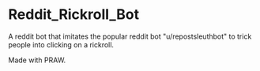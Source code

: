 # Reddit_Rickroll_Bot
A reddit bot that imitates the popular reddit bot "u/repostsleuthbot" to trick people into clicking on a rickroll.

Made with PRAW.

